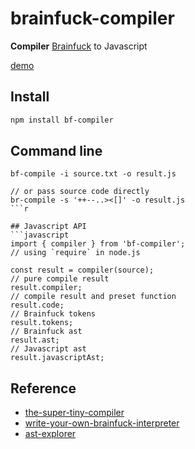 # brainfuck-compiler

**Compiler** [Brainfuck](https://en.wikipedia.org/wiki/Brainfuck) to Javascript


[demo](https://naecoo.github.io/brainfuck-compiler/index.html)

## Install
```bash
npm install bf-compiler
```

## Command line
```
bf-compile -i source.txt -o result.js

// or pass source code directly
br-compile -s '++--..><[]' -o result.js
```r

## Javascript API
```javascript
import { compiler } from 'bf-compiler';
// using `require` in node.js

const result = compiler(source);
// pure compile result
result.compiler;        
// compile result and preset function       
result.code;
// Brainfuck tokens
result.tokens;
// Brainfuck ast
result.ast;
// Javascript ast
result.javascriptAst;

```

## Reference
- [the-super-tiny-compiler](https://github.com/jamiebuilds/the-super-tiny-compiler)
- [write-your-own-brainfuck-interpreter](https://levelup.gitconnected.com/write-your-own-brainfuck-interpreter-98e828c72854)
- [ast-explorer](https://astexplorer.net/) 